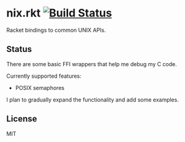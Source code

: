 # nix.rkt  [![Build Status](https://travis-ci.org/jubnzv/nix.rkt.svg?branch=master)](https://travis-ci.org/jubnzv/nix.rkt)

Racket bindings to common UNIX APIs.

## Status

There are some basic FFI wrappers that help me debug my C code.

Currently supported features:
* POSIX semaphores

I plan to gradually expand the functionality and add some examples.

## License

MIT
